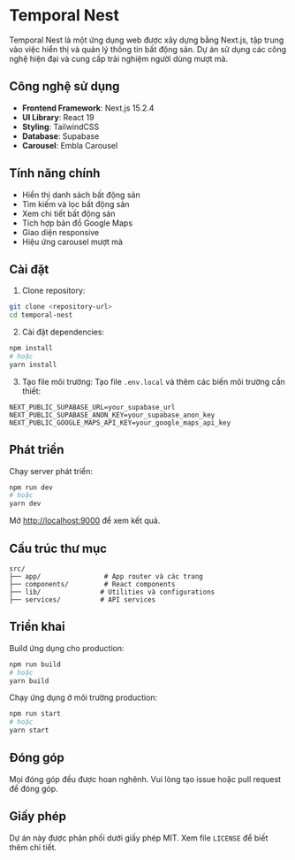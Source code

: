 # Temporal Nest

Temporal Nest là một ứng dụng web được xây dựng bằng Next.js, tập trung vào việc hiển thị và quản lý thông tin bất động sản. Dự án sử dụng các công nghệ hiện đại và cung cấp trải nghiệm người dùng mượt mà.

## Công nghệ sử dụng

- **Frontend Framework**: Next.js 15.2.4
- **UI Library**: React 19
- **Styling**: TailwindCSS
- **Database**: Supabase
- **Carousel**: Embla Carousel

## Tính năng chính

- Hiển thị danh sách bất động sản
- Tìm kiếm và lọc bất động sản
- Xem chi tiết bất động sản
- Tích hợp bản đồ Google Maps
- Giao diện responsive
- Hiệu ứng carousel mượt mà

## Cài đặt

1. Clone repository:
```bash
git clone <repository-url>
cd temporal-nest
```

2. Cài đặt dependencies:
```bash
npm install
# hoặc
yarn install
```

3. Tạo file môi trường:
Tạo file `.env.local` và thêm các biến môi trường cần thiết:
```
NEXT_PUBLIC_SUPABASE_URL=your_supabase_url
NEXT_PUBLIC_SUPABASE_ANON_KEY=your_supabase_anon_key
NEXT_PUBLIC_GOOGLE_MAPS_API_KEY=your_google_maps_api_key
```

## Phát triển

Chạy server phát triển:

```bash
npm run dev
# hoặc
yarn dev
```

Mở [http://localhost:9000](http://localhost:9000) để xem kết quả.

## Cấu trúc thư mục

```
src/
├── app/                # App router và các trang
├── components/         # React components
├── lib/               # Utilities và configurations
├── services/          # API services
```

## Triển khai

Build ứng dụng cho production:

```bash
npm run build
# hoặc
yarn build
```

Chạy ứng dụng ở môi trường production:

```bash
npm run start
# hoặc
yarn start
```

## Đóng góp

Mọi đóng góp đều được hoan nghênh. Vui lòng tạo issue hoặc pull request để đóng góp.

## Giấy phép

Dự án này được phân phối dưới giấy phép MIT. Xem file `LICENSE` để biết thêm chi tiết.
